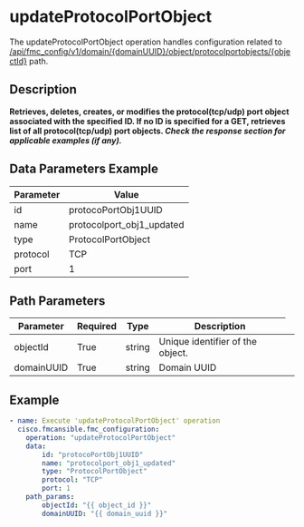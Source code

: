 # updateProtocolPortObject

The updateProtocolPortObject operation handles configuration related to [/api/fmc_config/v1/domain/{domainUUID}/object/protocolportobjects/{objectId}](/paths//api/fmc_config/v1/domain/{domain_uuid}/object/protocolportobjects/{object_id}.md) path.&nbsp;
## Description
**Retrieves, deletes, creates, or modifies the protocol(tcp/udp) port object associated with the specified ID. If no ID is specified for a GET, retrieves list of all protocol(tcp/udp) port objects. _Check the response section for applicable examples (if any)._**

## Data Parameters Example
| Parameter | Value |
| --------- | -------- |
| id | protocoPortObj1UUID |
| name | protocolport_obj1_updated |
| type | ProtocolPortObject |
| protocol | TCP |
| port | 1 |

## Path Parameters
| Parameter | Required | Type | Description |
| --------- | -------- | ---- | ----------- |
| objectId | True | string <td colspan=3> Unique identifier of the object. |
| domainUUID | True | string <td colspan=3> Domain UUID |

## Example
```yaml
- name: Execute 'updateProtocolPortObject' operation
  cisco.fmcansible.fmc_configuration:
    operation: "updateProtocolPortObject"
    data:
        id: "protocoPortObj1UUID"
        name: "protocolport_obj1_updated"
        type: "ProtocolPortObject"
        protocol: "TCP"
        port: 1
    path_params:
        objectId: "{{ object_id }}"
        domainUUID: "{{ domain_uuid }}"

```